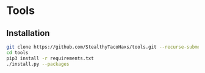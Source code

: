 # Tools

## Installation

```bash
git clone https://github.com/StealthyTacoHaxs/tools.git --recurse-submodules
cd tools
pip3 install -r requirements.txt
./install.py --packages
```

